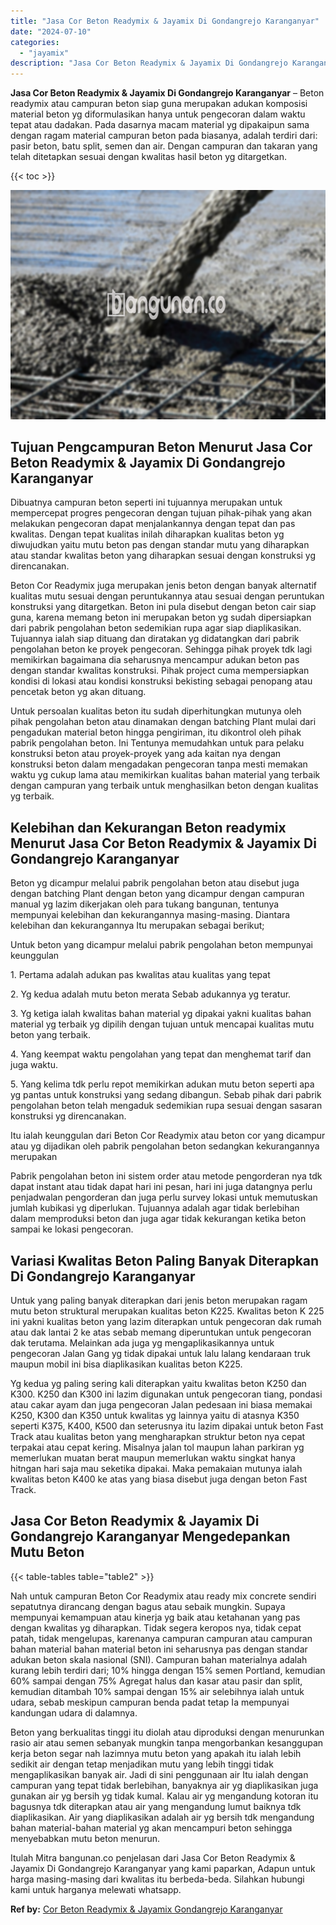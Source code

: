 ```yaml
---
title: "Jasa Cor Beton Readymix & Jayamix Di Gondangrejo Karanganyar"
date: "2024-07-10"
categories: 
  - "jayamix"
description: "Jasa Cor Beton Readymix & Jayamix Di Gondangrejo Karanganyar. Itulah Mitra bangunan.co penjelasan dari Jasa Cor Beton Readymix & Jayamix Di Gondangrejo Karan..."
---
```


**Jasa Cor Beton Readymix & Jayamix Di Gondangrejo Karanganyar** – Beton readymix atau campuran beton siap guna merupakan adukan komposisi material beton yg diformulasikan hanya untuk pengecoran dalam waktu tepat atau dadakan. Pada dasarnya macam material yg dipakaipun sama dengan ragam material campuran beton pada biasanya, adalah terdiri dari: pasir beton, batu split, semen dan air. Dengan campuran dan takaran yang telah ditetapkan sesuai dengan kwalitas hasil beton yg ditargetkan.

{{< toc >}}

![Jasa Cor Beton Readymix & Jayamix Di Gondangrejo Karanganyar](/images/jasa-cor-readymix-06.png)

## Tujuan Pengcampuran Beton Menurut Jasa Cor Beton Readymix & Jayamix Di Gondangrejo Karanganyar

Dibuatnya campuran beton seperti ini tujuannya merupakan untuk mempercepat progres pengecoran dengan tujuan pihak-pihak yang akan melakukan pengecoran dapat menjalankannya dengan tepat dan pas kwalitas. Dengan tepat kualitas inilah diharapkan kualitas beton yg diwujudkan yaitu mutu beton pas dengan standar mutu yang diharapkan atau standar kwalitas beton yang diharapkan sesuai dengan konstruksi yg direncanakan.

Beton Cor Readymix juga merupakan jenis beton dengan banyak alternatif kualitas mutu sesuai dengan peruntukannya atau sesuai dengan peruntukan konstruksi yang ditargetkan. Beton ini pula disebut dengan beton cair siap guna, karena memang beton ini merupakan beton yg sudah dipersiapkan dari pabrik pengolahan beton sedemikian rupa agar siap diaplikasikan. Tujuannya ialah siap dituang dan diratakan yg didatangkan dari pabrik pengolahan beton ke proyek pengecoran. Sehingga pihak proyek tdk lagi memikirkan bagaimana dia seharusnya mencampur adukan beton pas dengan standar kwalitas konstruksi. Pihak project cuma mempersiapkan kondisi di lokasi atau kondisi konstruksi bekisting sebagai penopang atau pencetak beton yg akan dituang.

Untuk persoalan kualitas beton itu sudah diperhitungkan mutunya oleh pihak pengolahan beton atau dinamakan dengan batching Plant mulai dari pengadukan material beton hingga pengiriman, itu dikontrol oleh pihak pabrik pengolahan beton. Ini Tentunya memudahkan untuk para pelaku konstruksi beton atau proyek-proyek yang ada kaitan nya dengan konstruksi beton dalam mengadakan pengecoran tanpa mesti memakan waktu yg cukup lama atau memikirkan kualitas bahan material yang terbaik dengan campuran yang terbaik untuk menghasilkan beton dengan kualitas yg terbaik.

## Kelebihan dan Kekurangan Beton readymix Menurut Jasa Cor Beton Readymix & Jayamix Di Gondangrejo Karanganyar

Beton yg dicampur melalui pabrik pengolahan beton atau disebut juga dengan batching Plant dengan beton yang dicampur dengan campuran manual yg lazim dikerjakan oleh para tukang bangunan, tentunya mempunyai kelebihan dan kekurangannya masing-masing. Diantara kelebihan dan kekurangannya Itu merupakan sebagai berikut;

Untuk beton yang dicampur melalui pabrik pengolahan beton mempunyai keunggulan

1\. Pertama adalah adukan pas kwalitas atau kualitas yang tepat

2\. Yg kedua adalah mutu beton merata Sebab adukannya yg teratur.

3\. Yg ketiga ialah kwalitas bahan material yg dipakai yakni kualitas bahan material yg terbaik yg dipilih dengan tujuan untuk mencapai kualitas mutu beton yang terbaik.

4\. Yang keempat waktu pengolahan yang tepat dan menghemat tarif dan juga waktu.

5\. Yang kelima tdk perlu repot memikirkan adukan mutu beton seperti apa yg pantas untuk konstruksi yang sedang dibangun. Sebab pihak dari pabrik pengolahan beton telah mengaduk sedemikian rupa sesuai dengan sasaran konstruksi yg direncanakan.

Itu ialah keunggulan dari Beton Cor Readymix atau beton cor yang dicampur atau yg dijadikan oleh pabrik pengolahan beton sedangkan kekurangannya merupakan

Pabrik pengolahan beton ini sistem order atau metode pengorderan nya tdk dapat instant atau tidak dapat hari ini pesan, hari ini juga datangnya perlu penjadwalan pengorderan dan juga perlu survey lokasi untuk memutuskan jumlah kubikasi yg diperlukan. Tujuannya adalah agar tidak berlebihan dalam memproduksi beton dan juga agar tidak kekurangan ketika beton sampai ke lokasi pengecoran.

## Variasi Kwalitas Beton Paling Banyak Diterapkan Di Gondangrejo Karanganyar

Untuk yang paling banyak diterapkan dari jenis beton merupakan ragam mutu beton struktural merupakan kualitas beton K225. Kwalitas beton K 225 ini yakni kualitas beton yang lazim diterapkan untuk pengecoran dak rumah atau dak lantai 2 ke atas sebab memang diperuntukan untuk pengecoran dak terutama. Melainkan ada juga yg mengaplikasikannya untuk pengecoran Jalan Gang yg tidak dipakai untuk lalu lalang kendaraan truk maupun mobil ini bisa diaplikasikan kualitas beton K225.

Yg kedua yg paling sering kali diterapkan yaitu kwalitas beton K250 dan K300. K250 dan K300 ini lazim digunakan untuk pengecoran tiang, pondasi atau cakar ayam dan juga pengecoran Jalan pedesaan ini biasa memakai K250, K300 dan K350 untuk kwalitas yg lainnya yaitu di atasnya K350 seperti K375, K400, K500 dan seterusnya itu lazim dipakai untuk beton Fast Track atau kualitas beton yang mengharapkan struktur beton nya cepat terpakai atau cepat kering. Misalnya jalan tol maupun lahan parkiran yg memerlukan muatan berat maupun memerlukan waktu singkat hanya hitngan hari saja mau seketika dipakai. Maka pemakaian mutunya ialah kwalitas beton K400 ke atas yang biasa disebut juga dengan beton Fast Track.

## Jasa Cor Beton Readymix & Jayamix Di Gondangrejo Karanganyar Mengedepankan Mutu Beton

{{< table-tables table="table2" >}}

Nah untuk campuran Beton Cor Readymix atau ready mix concrete sendiri sepatutnya dirancang dengan bagus atau sebaik mungkin. Supaya mempunyai kemampuan atau kinerja yg baik atau ketahanan yang pas dengan kwalitas yg diharapkan. Tidak segera keropos nya, tidak cepat patah, tidak mengelupas, karenanya campuran campuran atau campuran bahan material bahan material beton ini seharusnya pas dengan standar adukan beton skala nasional (SNI). Campuran bahan materialnya adalah kurang lebih terdiri dari; 10% hingga dengan 15% semen Portland, kemudian 60% sampai dengan 75% Agregat halus dan kasar atau pasir dan split, kemudian ditambah 10% sampai dengan 15% air selebihnya ialah untuk udara, sebab meskipun campuran benda padat tetap Ia mempunyai kandungan udara di dalamnya.

Beton yang berkualitas tinggi itu diolah atau diproduksi dengan menurunkan rasio air atau semen sebanyak mungkin tanpa mengorbankan kesanggupan kerja beton segar nah lazimnya mutu beton yang apakah itu ialah lebih sedikit air dengan tetap menjadikan mutu yang lebih tinggi tidak mengaplikasikan banyak air. Jadi di sini penggunaan air Itu ialah dengan campuran yang tepat tidak berlebihan, banyaknya air yg diaplikasikan juga gunakan air yg bersih yg tidak kumal. Kalau air yg mengandung kotoran itu bagusnya tdk diterapkan atau air yang mengandung lumut baiknya tdk diaplikasikan. Air yang diaplikasikan adalah air yg bersih tdk mengandung bahan material-bahan material yg akan mencampuri beton sehingga menyebabkan mutu beton menurun.

Itulah Mitra bangunan.co penjelasan dari Jasa Cor Beton Readymix & Jayamix Di Gondangrejo Karanganyar yang kami paparkan, Adapun untuk harga masing-masing dari kwalitas itu berbeda-beda. Silahkan hubungi kami untuk harganya melewati whatsapp.

**Ref by:** [Cor Beton Readymix & Jayamix Gondangrejo Karanganyar](https://id.wikipedia.org/wiki/Cor)
